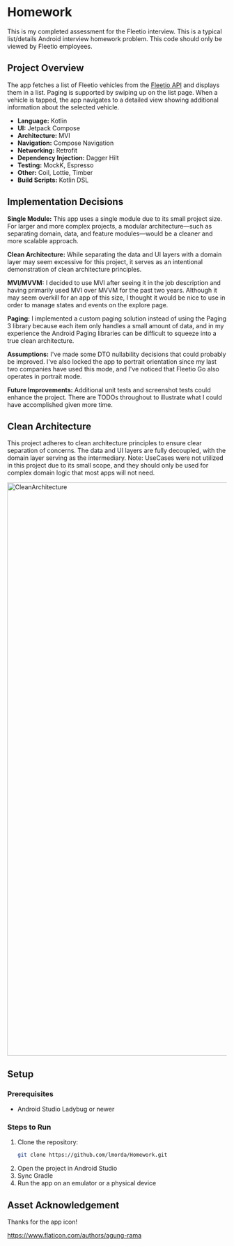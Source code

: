 # Homework

This is my completed assessment for the Fleetio interview.  This is a typical list/details Android interview homework problem.  This code should only be viewed by Fleetio employees.  

## Project Overview

The app fetches a list of Fleetio vehicles from the [Fleetio API](https://developer.fleetio.com/docs/category/api) and displays them in a list. Paging is supported by swiping up on the list page.  When a vehicle is tapped, the app navigates to a detailed view showing additional information about the selected vehicle.  

- **Language:** Kotlin
- **UI:** Jetpack Compose
- **Architecture:** MVI
- **Navigation:** Compose Navigation
- **Networking:** Retrofit
- **Dependency Injection:** Dagger Hilt
- **Testing:** MockK, Espresso
- **Other:** Coil, Lottie, Timber
- **Build Scripts:** Kotlin DSL
   
## Implementation Decisions

**Single Module:** This app uses a single module due to its small project size. For larger and more complex projects, a modular architecture—such as separating domain, data, and feature modules—would be a cleaner and more scalable approach.

**Clean Architecture:** While separating the data and UI layers with a domain layer may seem excessive for this project, it serves as an intentional demonstration of clean architecture principles.  

**MVI/MVVM:** I decided to use MVI after seeing it in the job description and having primarily used MVI over MVVM for the past two years. Although it may seem overkill for an app of this size, I thought it would be nice to use in order to manage states and events on the explore page.

**Paging:** I implemented a custom paging solution instead of using the Paging 3 library because each item only handles a small amount of data, and in my experience the Android Paging libraries can be difficult to squeeze into a true clean architecture.

**Assumptions:** I've made some DTO nullability decisions that could probably be improved. I've also locked the app to portrait orientation since my last two companies have used this mode, and I've noticed that Fleetio Go also operates in portrait mode.

**Future Improvements:** Additional unit tests and screenshot tests could enhance the project.  There are TODOs throughout to illustrate what I could have accomplished given more time. 

## Clean Architecture

This project adheres to clean architecture principles to ensure clear separation of concerns. The data and UI layers are
fully decoupled, with the domain layer serving as the intermediary.  Note: UseCases were not utilized in this project due to its small scope, and they
should only be used for complex domain logic that most apps will not need.

<img width="1316" alt="CleanArchitecture" src="https://github.com/user-attachments/assets/8ff5fbff-b7b0-481e-b424-396d7e9d3353" />


## Setup

### Prerequisites
- Android Studio Ladybug or newer

### Steps to Run
1. Clone the repository:
   ```bash
   git clone https://github.com/lmorda/Homework.git
   ```
2. Open the project in Android Studio
3. Sync Gradle
4. Run the app on an emulator or a physical device

## Asset Acknowledgement

Thanks for the app icon!

https://www.flaticon.com/authors/agung-rama
